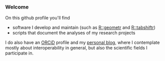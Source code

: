 ### Welcome

On this github profile you'll find 

- software I develop and maintain (such as [R::geometr](https://github.com/EhrmannS/geometr) and [R::tabshiftr](https://github.com/luckinet/tabshiftr))
- scripts that document the analyses of my research projects

I do also have an [ORCiD](https://orcid.org/0000-0002-2958-0796
) profile and my [personal blog](http://blog.steffen-ehrmann.de/), where I contemplate mostly about interoperability in general, but also the scientific fields I participate in.
